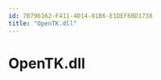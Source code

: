 ```yaml
---
id: 7B796162-F411-4D14-81B6-E1DEF6BD1738
title: "OpenTK.dll"
---
```


<a name="OpenTK.dll" class="injected"></a>


# OpenTK.dll

